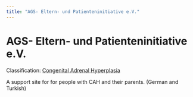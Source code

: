 ```yaml
---
title: "AGS- Eltern- und Patienteninitiative e.V."
---
```


AGS- Eltern- und Patienteninitiative e.V.
=========================================

Classification: [Congenital Adrenal Hyperplasia][1]

A support site for for people with CAH and their parents. (German and Turkish)


[1]: /taxonomy/term/14







